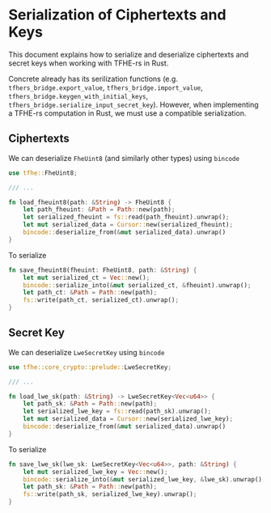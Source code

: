 # Serialization of Ciphertexts and Keys

This document explains how to serialize and deserialize ciphertexts and secret keys when working with TFHE-rs in Rust.

Concrete already has its serilization functions (e.g. `tfhers_bridge.export_value`, `tfhers_bridge.import_value`, `tfhers_bridge.keygen_with_initial_keys`, `tfhers_bridge.serialize_input_secret_key`). However, when implementing a TFHE-rs computation in Rust, we must use a compatible serialization.

## Ciphertexts

We can deserialize `FheUint8` (and similarly other types) using `bincode`

```rust
use tfhe::FheUint8;

/// ...

fn load_fheuint8(path: &String) -> FheUint8 {
    let path_fheuint: &Path = Path::new(path);
    let serialized_fheuint = fs::read(path_fheuint).unwrap();
    let mut serialized_data = Cursor::new(serialized_fheuint);
    bincode::deserialize_from(&mut serialized_data).unwrap()
}
```

To serialize

```rust
fn save_fheuint8(fheuint: FheUint8, path: &String) {
    let mut serialized_ct = Vec::new();
    bincode::serialize_into(&mut serialized_ct, &fheuint).unwrap();
    let path_ct: &Path = Path::new(path);
    fs::write(path_ct, serialized_ct).unwrap();
}
```

## Secret Key

We can deserialize `LweSecretKey` using `bincode`

```rust
use tfhe::core_crypto::prelude::LweSecretKey;

/// ...

fn load_lwe_sk(path: &String) -> LweSecretKey<Vec<u64>> {
    let path_sk: &Path = Path::new(path);
    let serialized_lwe_key = fs::read(path_sk).unwrap();
    let mut serialized_data = Cursor::new(serialized_lwe_key);
    bincode::deserialize_from(&mut serialized_data).unwrap()
}
```

To serialize

```rust
fn save_lwe_sk(lwe_sk: LweSecretKey<Vec<u64>>, path: &String) {
    let mut serialized_lwe_key = Vec::new();
    bincode::serialize_into(&mut serialized_lwe_key, &lwe_sk).unwrap();
    let path_sk: &Path = Path::new(path);
    fs::write(path_sk, serialized_lwe_key).unwrap();
}
```
